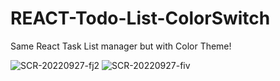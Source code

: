 # REACT-Todo-List-ColorSwitch

Same React Task List manager but with Color Theme! 

![SCR-20220927-fj2](https://user-images.githubusercontent.com/90968035/192485374-8d9c7b8a-057e-471d-8bb8-7122bc9ed49f.png)
![SCR-20220927-fiv](https://user-images.githubusercontent.com/90968035/192485387-0d580bbb-9b0a-417e-ab3c-568f8b67301f.png)
